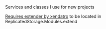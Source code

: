 Services and classes I use for new projects

[Requires extender by xendatro](https://github.com/xendatro/ROBLOX-Library/blob/main/ReplicatedStorage/Modules/extender.lua) to be located in ReplicatedStorage.Modules.extend